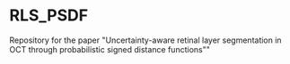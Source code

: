 # RLS_PSDF
Repository for the paper "Uncertainty-aware retinal layer segmentation in OCT through probabilistic signed distance functions""
